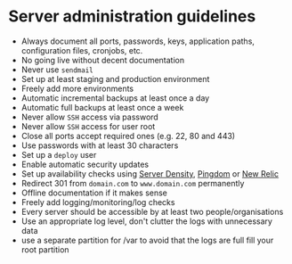 # Server administration guidelines

* Always document all ports, passwords, keys, application paths, configuration files, cronjobs, etc.
* No going live without decent documentation
* Never use `sendmail`
* Set up at least staging and production environment
* Freely add more environments
* Automatic incremental backups at least once a day
* Automatic full backups at least once a week
* Never allow `SSH` access via password
* Never allow `SSH` access for user root
* Close all ports accept required ones (e.g. 22, 80 and 443)
* Use passwords with at least 30 characters
* Set up a `deploy` user
* Enable automatic security updates
* Set up availability checks using [Server Density](http://www.serverdensity.com),
  [Pingdom](https://www.pingdom.com) or [New Relic](http://newrelic.com)
* Redirect 301 from `domain.com` to `www.domain.com` permanently
* Offline documentation if it makes sense
* Freely add logging/monitoring/log checks
* Every server should be accessible by at least two people/organisations
* Use an appropriate log level, don't clutter the logs with unnecessary data
* use a separate partition for /var to avoid that the logs are full fill your root partition
